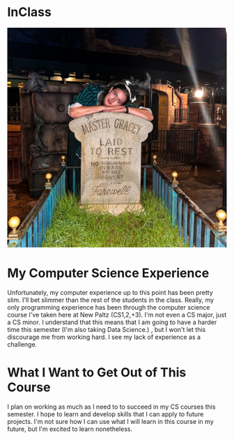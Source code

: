 # InClass

![picture of myself](SpookyKelly.jpg)
 
# My Computer Science Experience
Unfortunately, my computer experience up to this point has been pretty slim. I'll bet slimmer than the rest of the students in the class. Really, my only programming experience has been through the computer science course I've taken here at New Paltz (CS1,2,+3). I'm not even a CS major, just a CS minor. I understand that this means that I am going to have a harder time this semester (I'm also taking Data Science.) , but I won't let this discourage me from working hard. I see my lack of experience as a challenge. 
# What I Want to Get Out of This Course
I plan on working as much as I need to to succeed in my CS courses this semester. I hope to learn and develop skills that I can apply to future projects. I'm not sure how I can use what I will learn in this course in my future, but I'm excited to learn nonetheless. 